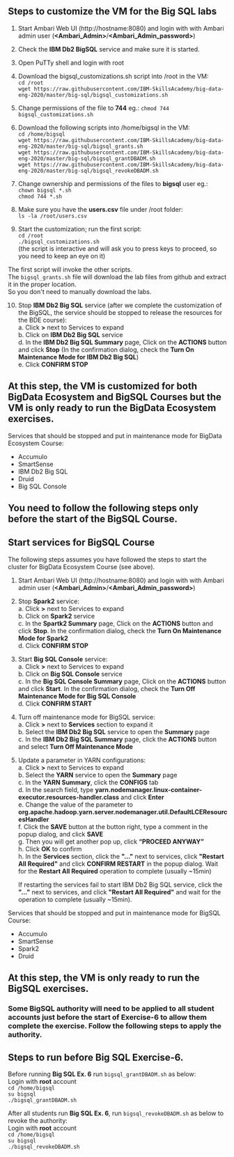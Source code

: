 ## Steps to customize the VM for the Big SQL labs 

 1. Start Ambari Web UI (http://hostname:8080) and login with with Ambari admin user (**\<Ambari_Admin\>**/**\<Ambari_Admin_password\>**)
 
 2. Check the **IBM Db2 BigSQL** service and make sure it is started.
 
 3. Open PuTTy shell and login with root
 
 4. Download the bigsql_customizations.sh script into /root in the VM:  
    `cd /root`   
    `wget https://raw.githubusercontent.com/IBM-SkillsAcademy/big-data-eng-2020/master/big-sql/bigsql_customizations.sh`  
    
 5. Change permissions of the file to **744** eg.: 
    `chmod 744 bigsql_customizations.sh`    
 
 6. Download the following scripts into /home/bigsql in the VM:  
    `cd /home/bigsql`   
    `wget https://raw.githubusercontent.com/IBM-SkillsAcademy/big-data-eng-2020/master/big-sql/bigsql_grants.sh`  
    `wget https://raw.githubusercontent.com/IBM-SkillsAcademy/big-data-eng-2020/master/big-sql/bigsql_grantDBADM.sh`  
    `wget https://raw.githubusercontent.com/IBM-SkillsAcademy/big-data-eng-2020/master/big-sql/bigsql_revokeDBADM.sh`  
    
 7. Change ownership and permissions of the files to **bigsql** user eg.:  
    `chown bigsql *.sh`  
    `chmod 744 *.sh`    
    
 8. Make sure you have the **users.csv** file under /root folder:  
    `ls -la /root/users.csv`  
    
 9. Start the customization; run the first script:  
    `cd /root`  
    `./bigsql_customizations.sh`
    <br>(the script is interactive and will ask you to press keys to proceed, so you need to keep an eye on it)

The first script will invoke the other scripts.  
The `bigsql_grants.sh` file will download the lab files from github and extract it in the proper location.  
So you don't need to manually download the labs.

 10. Stop <B>IBM Db2 Big SQL</B> service (after we complete the customization of the BigSQL, the service should be stopped to release the resources for the BDE course):  
   a. Click **\>** next to Services to expand  
   b. Click on <B>IBM Db2 Big SQL</B> service  
   d. In the <B>IBM Db2 Big SQL Summary</B> page, Click on the <B>ACTIONS</B> button and click <B>Stop</B> (In the confirmation dialog, check the <B>Turn On Maintenance Mode for IBM Db2 Big SQL</B>)     
   e. Click <B>CONFIRM STOP</B>  
   
## <div class="text-red mb-2">At this step, the VM is customized for both BigData Ecosystem and BigSQL Courses but the VM is only ready to run the BigData Ecosystem exercises.</div>

Services that should be stopped and put in maintenance mode for BigData Ecosystem Course:    
* Accumulo   
* SmartSense   
* IBM Db2 Big SQL   
* Druid   
* Big SQL Console

>>>>>>>>>>>>>>>>>>>>>>>>>>>>>>>>>>>>>>>>>>>>>>>>>>>>>>>>>>>>>>>>>>>>>>>>>>>>>>>>>>>>>>>>>>>>>>>>>>>>>>>>>>>>>>>>>>>>>>>>>>>>>

## You need to follow the following steps only before the start of the BigSQL Course.
## Start services for BigSQL Course

The following steps assumes you have followed the steps to start the cluster for BigData Ecosystem Course (see above).
1. Start Ambari Web UI (http://hostname:8080) and login with with Ambari admin user (**\<Ambari_Admin\>**/**\<Ambari_Admin_password\>**)
2. Stop <B>Spark2</B> service:  
   a. Click **\>** next to Services to expand  
   b. Click on <B>Spark2</B> service  
   c. In the <B>Spartk2 Summary</B> page, Click on the <B>ACTIONS</B> button and click <B>Stop</B>. In the confirmation dialog, check the <B>Turn On Maintenance Mode for Spark2</B>  
   d. Click <B>CONFIRM STOP</B>  
3. Start <B>Big SQL Console</B> service:  
   a. Click **\>** next to Services to expand  
   b. Click on <B>Big SQL Console</B> service  
   c. In the <B>Big SQL Console Summary</B> page, Click on the <B>ACTIONS</B> button and click <B>Start</B>. In the confirmation dialog, check the <B>Turn Off Maintenance Mode for Big SQL Console</B>  
   d. Click <B>CONFIRM START</B>  
4. Turn off maintenance mode for BigSQL service:   
   a. Click **\>** next to **Services** section to expand it   
   b. Select the **IBM Db2 Big SQL** service to open the **Summary** page   
   c. In the **IBM Db2 Big SQL Summary** page, click the **ACTIONS** button and select **Turn Off Maintenance Mode**   
5. Update a parameter in YARN configurations:   
   a. Click **\>** next to Services to expand  
   b. Select the **YARN** service to open the **Summary** page   
   c. In the **YARN Summary**, click the **CONFIGS** tab   
   d. In the search field, type **yarn.nodemanager.linux-container-executor.resources-handler.class** and click **Enter**   
   e. Change the value of the parameter to **org.apache.hadoop.yarn.server.nodemanager.util.DefaultLCEResourcesHandler**   
   f. Click the **SAVE** button at the button right, type a comment in the popup dialog, and click **SAVE**   
   g. Then you will get another pop up, click **“PROCEED ANYWAY”**    
   h. Click **OK** to confirm   
   h. In the **Services** section, click the **"..."** next to services, click **"Restart All Required"** and click **CONFIRM RESTART** in the popup dialog. Wait for the **Restart All Required** operation to complete (usually ~15min)  
    
    If restarting the services fail to start IBM Db2 Big SQL service, click the **"..."** next to services, and click **"Restart All Required"** and wait for the operation to complete (usually ~15min).   


Services that should be stopped and put in maintenance mode for BigSQL Course:
* Accumulo
* SmartSense
* Spark2
* Druid

## <div class="text-red mb-2">At this step, the VM is only ready to run the BigSQL exercises.</div>

>>>>>>>>>>>>>>>>>>>>>>>>>>>>>>>>>>>>>>>>>>>>>>>>>>>>>>>>>>>>>>>>>>>>>>>>>>>>>>>>>>>>>>>>>>>>>>>>>>>>>>>>>>>>>>>>>>>>>>>>>>>>>

### Some BigSQL authority will need to be applied to all student accounts just before the start of Exercise-6 to allow them complete the exercise. Follow the following steps to apply the authority.
## Steps to run before Big SQL Exercise-6.

Before running **Big SQL Ex. 6** run `bigsql_grantDBADM.sh` as below:  
Login with **root** account  
    `cd /home/bigsql`  
    `su bigsql`  
    `./bigsql_grantDBADM.sh`  

After all students run **Big SQL Ex. 6**, run `bigsql_revokeDBADM.sh` as below to revoke the authority:  
Login with **root** account  
    `cd /home/bigsql`  
    `su bigsql`  
    `./bigsql_revokeDBADM.sh`  


